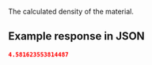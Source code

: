 The calculated density of the material.







































## Example response in JSON

```json
4.581623553814487
```

